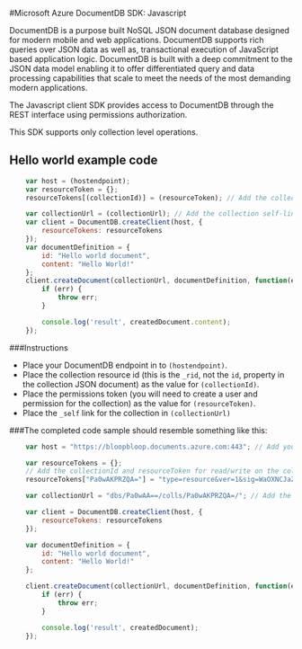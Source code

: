 #Microsoft Azure DocumentDB SDK: Javascript

DocumentDB is a purpose built NoSQL JSON document database designed for modern mobile and web applications. DocumentDB supports rich queries over JSON data as well as, transactional execution of JavaScript based application logic. DocumentDB is built with a deep commitment to the JSON data model enabling it to offer differentiated query and data processing capabilities that scale to meet the needs of the most demanding modern applications.

The Javascript client SDK provides access to DocumentDB through the REST interface using permissions authorization. 

This SDK supports only collection level operations.

## Hello world example code

```javascript
    var host = (hostendpoint); 
    var resourceToken = {};
    resourceTokens[(collectionId)] = (resourceToken); // Add the collectionId and resourceToken for read/write on the collection

    var collectionUrl = (collectionUrl); // Add the collection self-link
    var client = DocumentDB.createClient(host, {
        resourceTokens: resourceTokens
    });
    var documentDefinition = {
        id: "Hello world document",
        content: "Hello World!"
    };
    client.createDocument(collectionUrl, documentDefinition, function(err, createdDocument) {
        if (err) {
            throw err;
        }

        console.log('result', createdDocument.content);
    });
```

###Instructions
 - Place your DocumentDB endpoint in to `(hostendpoint)`.
 - Place the collection resource id (this is the `_rid`, not the `id`,
   property in the collection JSON document) as the value for
   `(collectionId)`.
 - Place the permissions token (you will need to create a user and
   permission for the collection) as the value for `(resourceToken)`.
 - Place the `_self` link for the collection in `(collectionUrl)`

###The completed code sample should resemble something like this:


```javascript
    var host = "https://bloopbloop.documents.azure.com:443"; // Add your host

    var resourceTokens = {};
    // Add the collectionId and resourceToken for read/write on the collection
    resourceTokens["Pa0wAKPRZQA="] = "type=resource&ver=1&sig=WaOXNCJaZ7Z7obf74i48Yg==;Dbb5bXDnm5ou0rpAUyifsFR5VNIsfSTeuad81P7zC7ytJtSwLCLnw9ne99vuIH8/giBsYIrqtXE5PYDs2idLfdJ4+K3bfT8BJgWqdgIuIEE/nvVpdEQ85y1azPXO7F+wXwBzK4eH2wQ0yMudy+petUdnN1GR3VJNsuNTZ1j+mnLLT/FLpFjWLVyI2dTLe7KHM0FvnczVZmT9wGJV8rUMjgjV9oG552DAev9exPGnj4E=;"; 

    var collectionUrl = "dbs/Pa0wAA==/colls/Pa0wAKPRZQA=/"; // Add the collection self-link

    var client = DocumentDB.createClient(host, {
        resourceTokens: resourceTokens
    });

    var documentDefinition = {
        id: "Hello world document",
        content: "Hello World!"
    };

    client.createDocument(collectionUrl, documentDefinition, function(err, createdDocument) {
        if (err) {
            throw err;
        }

        console.log('result', createdDocument);
    });
```

